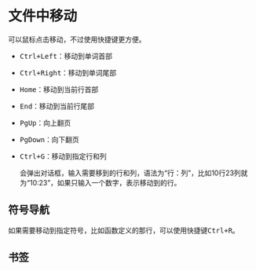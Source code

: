 # 文件中移动

可以鼠标点击移动，不过使用快捷键更方便。

-   <kbd>Ctrl+Left</kbd>：移动到单词首部
-   <kbd>Ctrl+Right</kbd>：移动到单词尾部
-   <kbd>Home</kbd>：移动到当前行首部
-   <kbd>End</kbd>：移动到当前行尾部
-   <kbd>PgUp</kbd>：向上翻页
-   <kbd>PgDown</kbd>：向下翻页
-   <kbd>Ctrl+G</kbd>：移动到指定行和列

    会弹出对话框，输入需要移到的行和列，语法为“行：列”，比如10行23列就为“10:23”，如果只输入一个数字，表示移动到的行。

## 符号导航

如果需要移动到指定符号，比如函数定义的那行，可以使用快捷键<kbd>Ctrl+R</kbd>。

## 书签
